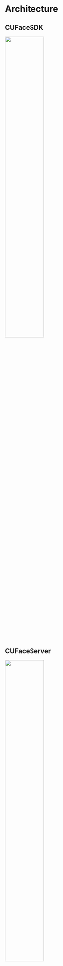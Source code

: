 # Architecture

## CUFaceSDK
<img src="../../images/CUFaceSDK_Architecture.jpg" width="50%" height="50%">

## CUFaceServer
<img src="../../images/CUFaceServer_Architecture.jpg" width="50%" height="50%">